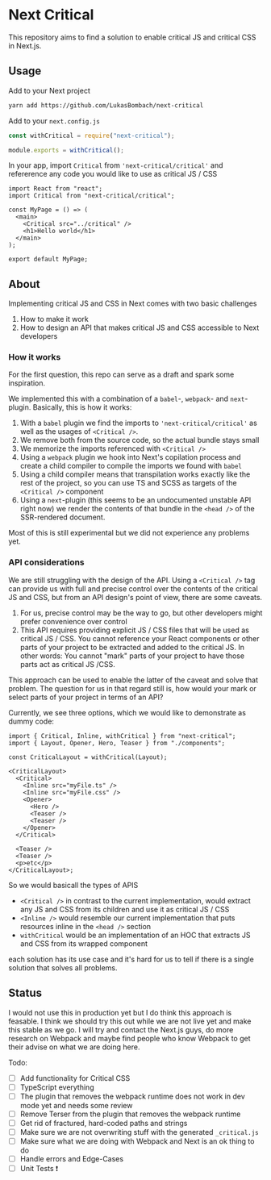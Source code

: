 # Next Critical

This repository aims to find a solution to enable critical JS and critical CSS in Next.js.

## Usage

Add to your Next project

```bash
yarn add https://github.com/LukasBombach/next-critical
```

Add to your `next.config.js`

```js
const withCritical = require("next-critical");

module.exports = withCritical();
```

In your app, import `Critical` from `'next-critical/critical'` and refererence any code you would
like to use as critical JS / CSS

```tsx
import React from "react";
import Critical from "next-critical/critical";

const MyPage = () => (
  <main>
    <Critical src="../critical" />
    <h1>Hello world</h1>
  </main>
);

export default MyPage;
```

## About

Implementing critical JS and CSS in Next comes with two basic challenges

1. How to make it work
1. How to design an API that makes critical JS and CSS accessible to Next developers

### How it works

For the first question, this repo can serve as a draft and spark some inspiration.

We implemented this with a combination of a `babel`-, `webpack`- and `next`-plugin. Basically, this is how it works:

1. With a `babel` plugin we find the imports to `'next-critical/critical'` as well as the usages of `<Critical />`.
1. We remove both from the source code, so the actual bundle stays small
1. We memorize the imports referenced with `<Critical />`
1. Using a `webpack` plugin we hook into Next's copilation process and create a child compiler to compile the imports we found with `babel`
1. Using a child compiler means that transpilation works exactly like the rest of the project, so you can use TS and SCSS as targets of the `<Critical />` component
1. Using a `next`-plugin (this seems to be an undocumented unstable API right now) we render the contents of that bundle in the `<head />` of the SSR-rendered document.

Most of this is still experimental but we did not experience any problems yet.

### API considerations

We are still struggling with the design of the API. Using a `<Critical />` tag can provide us with full and precise control over
the contents of the critical JS and CSS, but from an API design's point of view, there are some caveats.

1. For us, precise control may be the way to go, but other developers might prefer convenience over control
1. This API requires providing explicit JS / CSS files that will be used as critical JS / CSS. You cannot reference your React components or other parts of your project to be extracted and added to the critical JS. In other words: You cannot "mark" parts of your project to have those parts act as critical JS /CSS.

This approach can be used to enable the latter of the caveat and solve that problem. The question for us in that regard still is, how would your mark or select parts of your project in terms of an API?

Currently, we see three options, which we would like to demonstrate as dummy code:

```tsx
import { Critical, Inline, withCritical } from "next-critical";
import { Layout, Opener, Hero, Teaser } from "./components";

const CriticalLayout = withCritical(Layout);

<CriticalLayout>
  <Critical>
    <Inline src="myFile.ts" />
    <Inline src="myFile.css" />
    <Opener>
      <Hero />
      <Teaser />
      <Teaser />
    </Opener>
  </Critical>

  <Teaser />
  <Teaser />
  <p>etc</p>
</CriticalLayout>;
```

So we would basicall the types of APIS

- `<Critical />` in contrast to the current implementation, would extract any JS and CSS from its children and use it as critical JS / CSS
- `<Inline />` would resemble our current implementation that puts resources inline in the `<head />` section
- `withCritical` would be an implementation of an HOC that extracts JS and CSS from its wrapped component

each solution has its use case and it's hard for us to tell if there is a single solution that solves all problems.

## Status

I would not use this in production yet but I do think this approach is feasable. I think we
should try this out while we are not live yet and make this stable as we go. I will try and
contact the Next.js guys, do more research on Webpack and maybe find people who know Webpack
to get their advise on what we are doing here.

Todo:

- [ ] Add functionality for Critical CSS
- [ ] TypeScript everything
- [ ] The plugin that removes the webpack runtime does not work in dev mode yet and needs some review
- [ ] Remove Terser from the plugin that removes the webpack runtime
- [ ] Get rid of fractured, hard-coded paths and strings
- [ ] Make sure we are not overwriting stuff with the generated `_critical.js`
- [ ] Make sure what we are doing with Webpack and Next is an ok thing to do
- [ ] Handle errors and Edge-Cases
- [ ] Unit Tests ❗️
